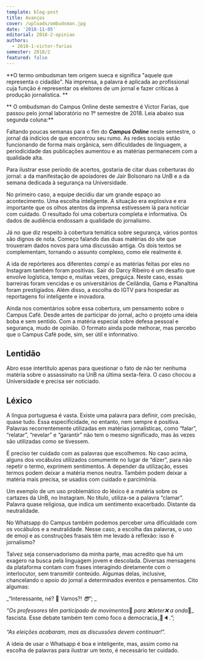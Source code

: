 ```yaml
---
template: blog-post
title: Avanços
cover: /uploads/ombudsman.jpg
date: '2018-11-05'
editorial: 2018-2-opiniao
authors:
  - 2018-1-victor-farias
semester: 2018/2
featured: false
---
```

**O termo ombudsman tem origem sueca e significa "aquele que representa o cidadão". Na imprensa, a palavra é aplicada ao profissional cuja função é representar os eleitores de um jornal e fazer críticas à produção jornalística. **

**
O ombudsman do Campus Online deste semestre é Victor Farias, que passou pelo jornal laboratório no 1º semestre de 2018. Leia abaixo sua segunda coluna:**

Faltando poucas semanas para o fim do **_Campus Online_** neste semestre, o jornal dá indícios de que encontrou seu rumo. As redes sociais estão funcionando de forma mais orgânica, sem dificuldades de linguagem, a periodicidade das publicações aumentou e as matérias permanecem com a qualidade alta.

Para ilustrar esse período de acertos, gostaria de citar duas coberturas do jornal: a da manifestação de apoiadores de Jair Bolsonaro na UnB e a da semana dedicada à segurança na Universidade.

No primeiro caso, a equipe decidiu dar um grande espaço ao acontecimento. Uma escolha inteligente. A situação era explosiva e era importante que os olhos atentos da imprensa estivessem lá para noticiar com cuidado. O resultado foi uma cobertura completa e informativa. Os dados de audiência endossam a qualidade do jornalismo.

Já no que diz respeito à cobertura temática sobre segurança, vários pontos são dignos de nota. Começo falando das duas matérias do site que trouxeram dados novos para uma discussão antiga. Os dois textos se complementam, tornando o assunto complexo, como ele realmente é.

A ida de repórteres aos diferentes _campi_ e as matérias feitas por eles no Instagram também foram positivas. Sair do Darcy Ribeiro é um desafio que envolve logística, tempo e, muitas vezes, preguiça. Neste caso, essas barreiras foram vencidas e os universitários de Ceilândia, Gama e Planaltina foram prestigiados. Além disso, a escolha do IGTV para hospedar as reportagens foi inteligente e inovadora.

Ainda nos comentários sobre essa cobertura, um pensamento sobre o Campus Café. Desde antes de participar do jornal, acho o projeto uma ideia boba e sem sentido. Com a matéria especial sobre defesa pessoal e segurança, mudo de opinião. O formato ainda pode melhorar, mas percebo que o Campus Café pode, sim, ser útil e informativo.

## Lentidão

Abro esse intertítulo apenas para questionar o fato de não ter nenhuma matéria sobre o assassinato na UnB na última sexta-feira. O caso chocou a Universidade e precisa ser noticiado.

## Léxico

A língua portuguesa é vasta. Existe uma palavra para definir, com precisão, quase tudo. Essa especificidade, no entanto, nem sempre é positiva. Palavras recorrentemente utilizadas em matérias jornalísticas, como “falar”, “relatar”, “revelar” e “garantir” não tem o mesmo significado, mas às vezes são utilizadas como se tivessem.

É preciso ter cuidado com as palavras que escolhemos. No caso acima, alguns dos vocábulos utilizados comumente no lugar de “dizer”, para não repetir o termo, exprimem sentimentos. A depender da utilização, esses termos podem deixar a matéria menos neutra. Também podem deixar a matéria mais precisa, se usados com cuidado e parcimônia.

Um exemplo de um uso problemático do léxico é a matéria sobre os cartazes da UnB, no Instagram. No título, utiliza-se a palavra “clamar”. Palavra quase religiosa, que indica um sentimento exacerbado. Distante da neutralidade.

No Whatsapp do Campus também podemos perceber uma dificuldade com os vocábulos e a neutralidade. Nesse caso, a escolha das palavras, o uso de emoji e as construções frasais têm me levado à reflexão: isso é jornalismo?

Talvez seja conservadorismo da minha parte, mas acredito que há um exagero na busca pela linguagem jovem e descolada. Diversas mensagens da plataforma contam com frases interagindo diretamente com o interlocutor, sem transmitir conteúdo. Algumas delas, inclusive, chancelando o apoio do jornal a determinados eventos e pensamentos. Cito algumas:

_“Interessante, né? 🤔 Vamos?! _😎_”; _

_“Os professores têm participado de movimentos_📢 _para _❌_deter_❌_ a onda_🌊_ fascista. Esse debate também tem como foco a democracia_📰🔈._”;_

_“As eleições acabaram, mas as discussões devem continuar!”._

A ideia de usar o Whatsapp é boa e inteligente, mas, assim como na escolha de palavras para ilustrar um texto, é necessário ter cuidado.
